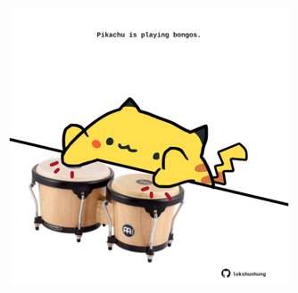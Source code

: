 <!-- built at 16/06/2023, 16:00:44 UTC -->
<p align="center">
  <img width="500" height="500" src="./ReadmeImage.svg">
</p>

